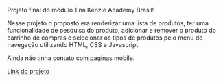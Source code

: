 Projeto final do módulo 1 na Kenzie Academy Brasil!

Nesse projeto o proposto era renderizar uma lista de produtos, ter uma funcionalidade de pesquisa do produto, adicionar e remover o produto do carrinho de compras e selecionar os tipos de produtos pelo menu de navegação utilizando HTML, CSS e Javascript.

Ainda não tinha contato com paginas mobile.

<a href="https://capstone-ecomerce-m1.vercel.app/">Link do projeto<a>
